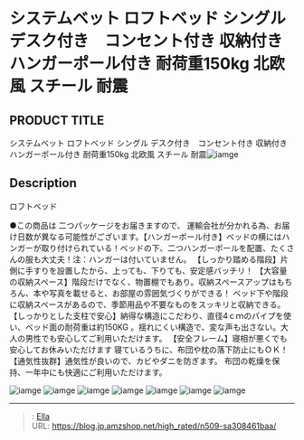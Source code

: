 # システムベット ロフトベッド  シングル デスク付き　コンセント付き 収納付き ハンガーポール付き 耐荷重150kg  北欧風   スチール 耐震


## PRODUCT TITLE 

システムベット ロフトベッド  シングル デスク付き　コンセント付き 収納付き ハンガーポール付き 耐荷重150kg  北欧風   スチール 耐震![iamge](https://b2bfiles1.gigab2b.cn/image/wkseller/305/20230809_4d61d65f1694e065e7d7dc6e55d56788.jpg)

## Description

ロフトベッド

●この商品は 二つパッケージをお届きますので、 運輸会社が分かれる為、お届け日数が異なる可能性がございます。【ハンガーポール付き】ベッドの横にはハンガーが取り付けられている！ベッドの下、二つハンガーポールを配置、たくさんの服も大丈夫！注：ハンガーは付いていません。
【しっかり踏める階段】片側に手すりを設置したから、上っても、下りても、安定感バッチリ！
【大容量の収納スペース】階段だけでなく、物置棚でもあり。収納スペースアップはもちろん、本や写真を載せると、お部屋の雰囲気づくりができる！ ベッド下や階段に収納スペースがあるので、季節用品や不要なものをスッキリと収納できる。
【しっかりとした支柱で安心】納得な構造にこだわり、直径4ｃｍのパイプを使い、ベッド面の耐荷重は約150KG 。揺れにくい構造で、変な声も出さない。大人の男性でも安心してご利用いただけます。
【安全フレーム】寝相が悪くでも安心してお休みいただけます 寝ているうちに、布団や枕の落下防止にもＯＫ！
【通気性抜群】通気性が良いので、カビやダニを防ぎます。 布団の乾燥を保持、一年中にも快適にご利用いただけます。




![iamge](https://b2bfiles1.gigab2b.cn/image/wkseller/305/20230803_8bf76820daa6f892e6a24ef2bbec6ee2.jpg)
![iamge](https://b2bfiles1.gigab2b.cn/image/wkseller/305/20230803_722f727d5d6c0bc0c3ecec0334585b43.jpg)
![iamge](https://b2bfiles1.gigab2b.cn/image/wkseller/305/20230803_89f67987b84dd8b4bcc8fe09813f35e6.jpg)
![iamge](https://b2bfiles1.gigab2b.cn/image/wkseller/305/20230803_9a3d59c0c0d599f9ec29255ba8d31c28.jpg)
![iamge](https://b2bfiles1.gigab2b.cn/image/wkseller/305/20230803_e820ae434675814278e748c72c0b382b.jpg)
![iamge](https://b2bfiles1.gigab2b.cn/image/wkseller/305/20230803_10f0ddbae5abe0b037419af6de5734e2.jpg)
![iamge](https://b2bfiles1.gigab2b.cn/image/wkseller/305/20230803_c7bf959c8de66b9a47506ccce624ad90.jpg)


---

> : [Ella](https://blog.jp.amzshop.net/)  
> URL: https://blog.jp.amzshop.net/high_rated/n509-sa308461baa/  

